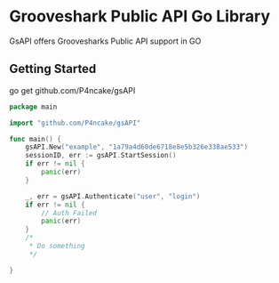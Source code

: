 # Grooveshark Public API Go Library

GsAPI offers Groovesharks Public API support in GO

## Getting Started

go get github.com/P4ncake/gsAPI

~~~ go
package main 

import "github.com/P4ncake/gsAPI"

func main() {
	gsAPI.New("example", "1a79a4d60de6718e8e5b326e338ae533")
	sessionID, err := gsAPI.StartSession()
	if err != nil {
		panic(err)
	}

	_, err = gsAPI.Authenticate("user", "login")
	if err != nil {
		// Auth Failed
		panic(err)
	}
	/*
	 * Do something 
	 */

}

~~~
